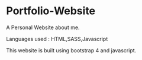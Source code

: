 # Portfolio-Website
A Personal Website about me.

Languages used : HTML,SASS,Javascript

This website is built using bootstrap 4 and javascript.


